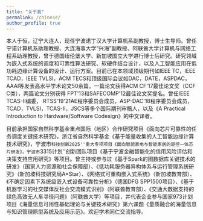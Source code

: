 ```yaml
---
title: "关于我"
permalink: /chinese/
author_profile: true
---
```


本人于恒，辽宁大连人，现任宁波诺丁汉大学计算机系副教授，博士生导师。曾任宁诺计算机系助理教授、大连海事大学“兴海”副教授、阿联酋大学计算机与网络工程系助理教授，曾于德国纽伦堡大学、新加坡国立大学进行博士后研究。研究领域为嵌入式系统的调度和可靠性算法研究、软硬件结合设计，以及人工智能应用在低功耗边缘计算设备的设计、运行方案。目前已在本领域顶级期刊如IEEE TC，IEEE TCAD，IEEE TVLSI，ACM TECS和顶级国际会议如DAC，DATE，ASPDAC，AAAI等发表高水平学术论文50余篇。一篇论文获得ACM CF'17最佳论文奖（CCF C类），两篇论文分别获得 FPT'13和SAFECOMP'12最佳论文奖提名。曾任IEEE TCAS-II编委， RTSS'19'21AE程序委员会成员，ASP-DAC'18程序委员会成员，TCAD，TVLSI，TCAS-II，JSCS等多个国际期刊审稿人，以及《A Practical Introduction to Hardware/Software Codesign》的中文译者。

目前承担国家自然科学基金重点国际（地区）合作研究项目《面向芯片可靠性的任务调度关键技术研究》，浙江省自然科学基金《基于能量收集的人工智能边缘计算技术研究》，宁波市``科技创新2025''重大专项项目《面向智能家电与智能家居的驱控一体芯片研发》，宁波市``3315计划''创新团队项目《基于宁波金融智能化的信用风险评估和决策支持应用研究》等项目。曾主持或参与过《基于Spark的图数据库关键技术的研发》（国家人力资源和社会保障部）、《低功耗服务器异构体系与运行管理系统研究》（新加坡科技研究局A*Star）、《网络式可重构嵌入式系统》（新加坡教育部）、《不确定因素下系统级嵌入式设备可靠性分析》（德国DFG SPP1500项目）、《基于机器学习的社交媒体反社会交流模式识别》（阿联酋教育部）、《交通大数据支持的绿色高效无人车寻径问题》（阿联酋大学）等项目，并代表企业参与国家973计划项目《海量信息可用性基础理论与关键技术研究》第六课题《量质融合的海量信息与知识管理原型系统及应用示范》。欢迎学术同仁交流指导。
